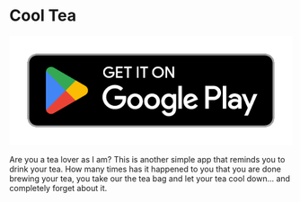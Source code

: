 # Cool Tea

[![Google Play Store Badge](Graphics/Download_on_Google_Play_Store_en.png)](https://play.google.com/store/apps/details?id=com.softcodingforyou.cool_tea)

Are you a tea lover as I am? This is another simple app that reminds you to drink your tea. How many times has it happened to you that you are done brewing your tea, you take our the tea bag and let your tea cool down... and completely forget about it.
